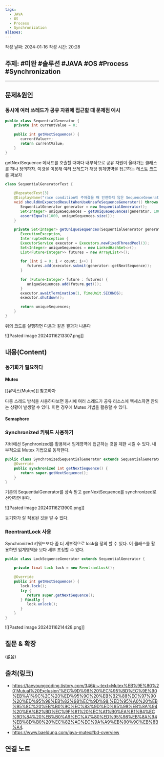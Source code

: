 ```yaml
---
tags:
  - JAVA
  - OS
  - Process
  - Synchronization
aliases:
---
```

작성 날짜: 2024-01-16
작성 시간: 20:28

## 주제: #미완 #솔루션 #JAVA #OS #Process #Synchronization 

----

## 문제&원인
### 동시에 여러 쓰레드가 공유 자원에 접근할 때 문제점 예시
```java
public class SequentialGenerator {  
    private int currentValue = 0;  
  
    public int getNextSequence() {  
       currentValue++;  
       return currentValue;  
    }  
}
```

getNextSequence 메서드를 호출할 때마다 내부적으로 공유 자원이 올라가는 클래스를 하나 정의하자. 이것을 이용해 여러 쓰레드가 해당 임계영역을 접근하는 테스트 코드를 짜보자

```java
class SequentialGeneratorTest {  
  
    @RepeatedTest(3)  
    @DisplayName("race condition이 주어졌을 때 안전하지 않은 SequenceGenerator 사용시 예측하지 못한 결과가 나온다")  
    void shouldUnExpectedResultWhenUseUnsafeSequenceGenerator() throws ExecutionException, InterruptedException {  
       SequentialGenerator generator = new SequentialGenerator();  
       Set<Integer> uniqueSequences = getUniqueSequences(generator, 1000);  
       assertEquals(1000, uniqueSequences.size());  
    }  
  
    private Set<Integer> getUniqueSequences(SequentialGenerator generator, int count) throws  
       ExecutionException,  
       InterruptedException {  
       ExecutorService executor = Executors.newFixedThreadPool(3);  
       Set<Integer> uniqueSequences = new LinkedHashSet<>();  
       List<Future<Integer>> futures = new ArrayList<>();  
  
       for (int i = 0; i < count; i++) {  
          futures.add(executor.submit(generator::getNextSequence));  
       }  
  
       for (Future<Integer> future : futures) {  
          uniqueSequences.add(future.get());  
       }  
       executor.awaitTermination(1, TimeUnit.SECONDS);  
       executor.shutdown();  
  
       return uniqueSequences;  
    }  
}
```

위의 코드를 실행하면 다음과 같은 결과가 나온다

![[Pasted image 20240116213307.png]]
## 내용(Content)
### 동기화가 필요하다
#### Mutex
[[뮤텍스(Mutex)]] 참고하자

다중 스레드 방식을 사용하다보면 동시에 여러 스레드가 공유 리소스에 액세스하면 안되는 상황이 발생할 수 있다. 이런 경우에 Mutex 기법을 활용할 수 있다.

#### Semaphore


### Synchronized 키워드 사용하기
자바에선 Synchronized를 활용해서 임계영역에 접근하는 것을 제한 시킬 수 있다. 내부적으로 Mutex 기법으로 동작한다.

```java
public class SynchronizedSequentialGenerator extends SequentialGenerator {  
    @Override  
    public synchronized int getNextSequence() {  
       return super.getNextSequence();  
    }  
}
```

기존의 SequentialGenerator를 상속 받고 genNextSequence를 synchronized로 선언하면 된다.

![[Pasted image 20240116213900.png]]

동기화가 잘 적용된 것을 알 수 있다.

### ReentrantLock 사용
Synchronized 키워드보다 좀 더 세부적으로 lock을 정의 할 수 있다. 이 클래스를 활용하면 임계영역을 보다 세부 조정할 수 있다.

```java
public class LockSequenceGenerator extends SequentialGenerator {  
  
    private final Lock lock = new ReentrantLock();  
  
    @Override  
    public int getNextSequence() {  
       lock.lock();  
       try {  
          return super.getNextSequence();  
       } finally {  
          lock.unlock();  
       }  
    }  
}
```

![[Pasted image 20240116214428.png]]

## 질문 & 확장

(없음)

## 출처(링크)
- https://taeyoungcoding.tistory.com/346#:~:text=Mutex%EB%9E%80%20'Mutual%20Exclusion'%EC%9D%98%20%EC%95%BD%EC%9E%90%EB%A1%9C%2C%20%ED%95%9C%20%EB%B2%88%EC%97%90%20%ED%95%98%EB%82%98%EC%9D%98,%ED%95%A0%20%EB%95%8C%20%EB%B0%9C%EC%83%9D%ED%95%98%EB%8A%94%20%EA%B2%BD%EC%9F%81%20%EC%A1%B0%EA%B1%B4%EC%9D%84%20%EB%B0%A9%EC%A7%80%ED%95%98%EB%8A%94%EB%8D%B0%20%EC%82%AC%EC%9A%A9%EB%90%9C%EB%8B%A4.
- https://www.baeldung.com/java-mutex#bd-overview
## 연결 노트










